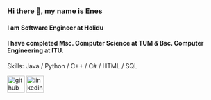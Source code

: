 ### Hi there 👋, my name is Enes
#### I am Software Engineer at Holidu
#### I have completed Msc. Computer Science at TUM & Bsc. Computer Engineering at ITU.

Skills: Java / Python / C++ / C# / HTML / SQL



[<img src='https://cdn.jsdelivr.net/npm/simple-icons@3.0.1/icons/github.svg' alt='github' height='40'>](https://github.com/MEnesDeniz)  [<img src='https://cdn.jsdelivr.net/npm/simple-icons@3.0.1/icons/linkedin.svg' alt='linkedin' height='40'>](https://www.linkedin.com/in/menesdeniz/)  

